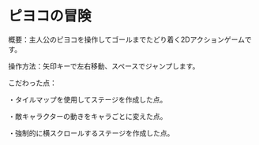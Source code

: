 # ピヨコの冒険

概要：主人公のピヨコを操作してゴールまでたどり着く2Dアクションゲームです。

操作方法：矢印キーで左右移動、スペースでジャンプします。

こだわった点：

・タイルマップを使用してステージを作成した点。

・敵キャラクターの動きをキャラごとに変えた点。

・強制的に横スクロールするステージを作成した点。
